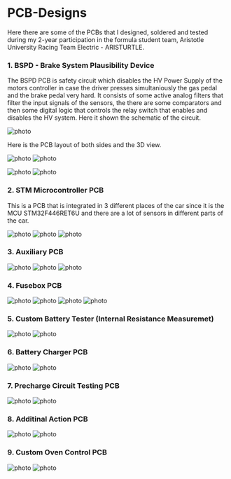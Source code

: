 # PCB-Designs

Here there are some of the PCBs that I designed, soldered and tested during my 2-year participation in the formula student team, Aristotle University Racing Team Electric - ARISTURTLE. 

### 1. BSPD - Brake System Plausibility Device

The BSPD PCB is safety circuit which disables the HV Power Supply of the motors controller in case the driver presses simultaniously the gas pedal and the brake pedal very hard. It consists of some active analog filters that filter the input signals of the sensors, the there are some comparators and then some digital logic that controls the relay switch that enables and disables the HV system. Here it shown the schematic of the circuit.

![photo](Screenshots/Screenshot_4.png)

Here is the PCB layout of both sides and the 3D view.

![photo](Screenshots/Screenshot_25.png)
![photo](Screenshots/Screenshot_26.png)

![photo](Screenshots/Screenshot_5.png)
![photo](Screenshots/Screenshot_6.png)

### 2. STM Microcontroller PCB

This is a PCB that is integrated in 3 different places of the car since it is the MCU STM32F446RET6U and there are a lot of sensors in different parts of the car.

![photo](Screenshots/Screenshot_1.png)
![photo](Screenshots/Screenshot_2.png)
![photo](Screenshots/Screenshot_3.png)

### 3. Auxiliary PCB

![photo](Screenshots/Screenshot_7.png)
![photo](Screenshots/Screenshot_8.png)
![photo](Screenshots/Screenshot_9.png)

### 4. Fusebox PCB

![photo](Screenshots/Screenshot_20.png)
![photo](Screenshots/Screenshot_21.png)
![photo](Screenshots/Screenshot_22.png)
![photo](Screenshots/Screenshot_27.png)

### 5. Custom Battery Tester (Internal Resistance Measuremet)

![photo](Screenshots/Screenshot_10.png)
![photo](Screenshots/Screenshot_11.png)

### 6. Battery Charger PCB

![photo](Screenshots/Screenshot_14.png)
![photo](Screenshots/Screenshot_15.png)

### 7. Precharge Circuit Testing PCB

![photo](Screenshots/Screenshot_30.png)
![photo](Screenshots/Screenshot_31.png)

### 8. Additinal Action PCB

![photo](Screenshots/Screenshot_12.png)
![photo](Screenshots/Screenshot_13.png)

### 9. Custom Oven Control PCB

![photo](Screenshots/Screenshot_28.png)
![photo](Screenshots/Screenshot_29.png)







